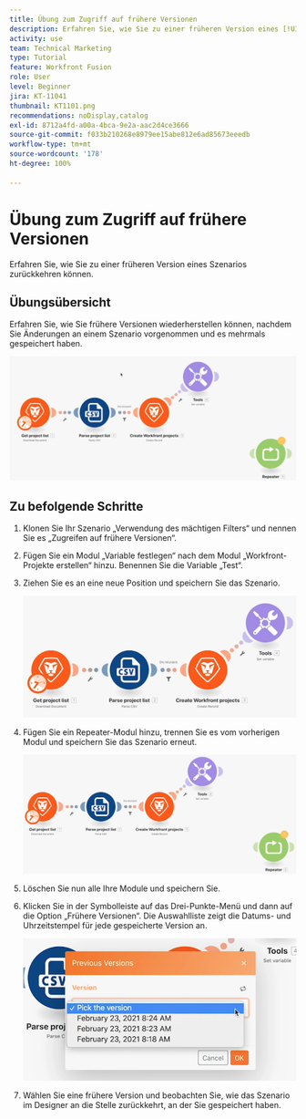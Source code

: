 ```yaml
---
title: Übung zum Zugriff auf frühere Versionen
description: Erfahren Sie, wie Sie zu einer früheren Version eines [!UICONTROL Fusion]-Szenarios zurückkehren können.
activity: use
team: Technical Marketing
type: Tutorial
feature: Workfront Fusion
role: User
level: Beginner
jira: KT-11041
thumbnail: KT1101.png
recommendations: noDisplay,catalog
exl-id: 8712a4fd-a00a-4bca-9e2a-aac2d4ce3666
source-git-commit: f033b210268e8979ee15abe812e6ad85673eeedb
workflow-type: tm+mt
source-wordcount: '178'
ht-degree: 100%

---
```


# Übung zum Zugriff auf frühere Versionen

Erfahren Sie, wie Sie zu einer früheren Version eines Szenarios zurückkehren können.

## Übungsübersicht

Erfahren Sie, wie Sie frühere Versionen wiederherstellen können, nachdem Sie Änderungen an einem Szenario vorgenommen und es mehrmals gespeichert haben.

![Zugreifen auf frühere Versionen – Bild 1](../12-exercises/assets/accessing-previous-versions-walkthrough-1.png)

## Zu befolgende Schritte

1. Klonen Sie Ihr Szenario „Verwendung des mächtigen Filters“ und nennen Sie es „Zugreifen auf frühere Versionen“.
1. Fügen Sie ein Modul „Variable festlegen“ nach dem Modul „Workfront-Projekte erstellen“ hinzu. Benennen Sie die Variable „Test“.
1. Ziehen Sie es an eine neue Position und speichern Sie das Szenario.

   ![Zugreifen auf frühere Versionen – Bild 2](../12-exercises/assets/accessing-previous-versions-walkthrough-2.png)

1. Fügen Sie ein Repeater-Modul hinzu, trennen Sie es vom vorherigen Modul und speichern Sie das Szenario erneut.

   ![Zugreifen auf frühere Versionen – Bild 3](../12-exercises/assets/accessing-previous-versions-walkthrough-3.png)

1. Löschen Sie nun alle Ihre Module und speichern Sie.
1. Klicken Sie in der Symbolleiste auf das Drei-Punkte-Menü und dann auf die Option „Frühere Versionen“. Die Auswahlliste zeigt die Datums- und Uhrzeitstempel für jede gespeicherte Version an.

   ![Zugreifen auf frühere Versionen – Bild 4](../12-exercises/assets/accessing-previous-versions-walkthrough-4.png)

1. Wählen Sie eine frühere Version und beobachten Sie, wie das Szenario im Designer an die Stelle zurückkehrt, an der Sie gespeichert haben.
